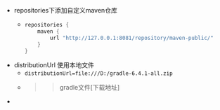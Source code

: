 - repositories下添加自定义maven仓库
	- ```gradle
	  repositories {
	      maven {
	          url "http://127.0.0.1:8081/repository/maven-public/"
	      }
	  }
	  ```
- distributionUrl 使用本地文件
	- `distributionUrl=file:///D:/gradle-6.4.1-all.zip`
	- >>  gradle文件[下载地址]
-